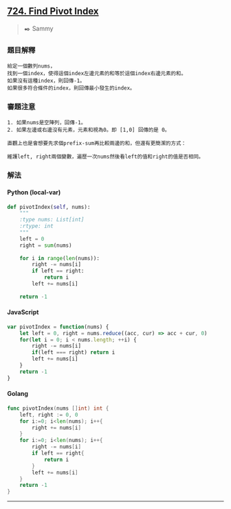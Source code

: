 ## [724. Find Pivot Index](https://leetcode.com/problems/find-pivot-index/)
> :black_nib: Sammy
### 題目解釋
    給定一個數列nums，
    找到一個index，使得這個index左邊元素的和等於這個index右邊元素的和。
    如果沒有這種index，則回傳-1。
    如果很多符合條件的index，則回傳最小發生的index。
### 審題注意
    1. 如果nums是空陣列，回傳-1。
    2. 如果左邊或右邊沒有元素，元素和視為0。即 [1,0] 回傳的是 0。

    直觀上也是會想要先求個prefix-sum再比較兩邊的和，但還有更簡潔的方式：

    維護left, right兩個變數，遍歷一次nums然後看left的值和right的值是否相同。
### 解法
#### Python (local-var)
```python
def pivotIndex(self, nums):
    """
    :type nums: List[int]
    :rtype: int
    """
    left = 0
    right = sum(nums)
    
    for i in range(len(nums)):
        right -= nums[i]
        if left == right:
            return i
        left += nums[i]
    
    return -1
```

#### JavaScript
```javascript
var pivotIndex = function(nums) {
    let left = 0, right = nums.reduce((acc, cur) => acc + cur, 0)
    for(let i = 0; i < nums.length; ++i) {
        right -= nums[i]
        if(left === right) return i
        left += nums[i]
    }
    return -1
}
```
#### Golang
```go
func pivotIndex(nums []int) int {
    left, right := 0, 0
    for i:=0; i<len(nums); i++{
        right += nums[i]
    }
    for i:=0; i<len(nums); i++{
        right -= nums[i]
        if left == right{
            return i
        }        
        left += nums[i]
    }
    return -1
}
```
---
